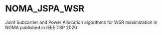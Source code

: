 # NOMA_JSPA_WSR
Joint Subcarrier and Power Allocation algorithms for WSR maximization in NOMA published in IEEE TSP 2020
